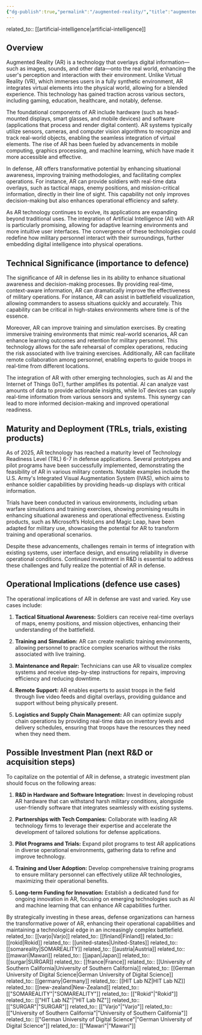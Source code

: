 ```yaml
---
{"dg-publish":true,"permalink":"/augmented-reality/","title":"augmented reality","tags":["ar","innovation","technology","trl-6","visual"]}
---
```



related_to:: [[artificial-intelligence\|artificial-intelligence]]

## Overview
Augmented Reality (AR) is a technology that overlays digital information—such as images, sounds, and other data—onto the real world, enhancing the user's perception and interaction with their environment. Unlike Virtual Reality (VR), which immerses users in a fully synthetic environment, AR integrates virtual elements into the physical world, allowing for a blended experience. This technology has gained traction across various sectors, including gaming, education, healthcare, and notably, defense.

The foundational components of AR include hardware (such as head-mounted displays, smart glasses, and mobile devices) and software (applications that process and render digital content). AR systems typically utilize sensors, cameras, and computer vision algorithms to recognize and track real-world objects, enabling the seamless integration of virtual elements. The rise of AR has been fueled by advancements in mobile computing, graphics processing, and machine learning, which have made it more accessible and effective.

In defense, AR offers transformative potential by enhancing situational awareness, improving training methodologies, and facilitating complex operations. For instance, AR can provide soldiers with real-time data overlays, such as tactical maps, enemy positions, and mission-critical information, directly in their line of sight. This capability not only improves decision-making but also enhances operational efficiency and safety.

As AR technology continues to evolve, its applications are expanding beyond traditional uses. The integration of Artificial Intelligence (AI) with AR is particularly promising, allowing for adaptive learning environments and more intuitive user interfaces. The convergence of these technologies could redefine how military personnel interact with their surroundings, further embedding digital intelligence into physical operations.

## Technical Significance (importance to defence)
The significance of AR in defense lies in its ability to enhance situational awareness and decision-making processes. By providing real-time, context-aware information, AR can dramatically improve the effectiveness of military operations. For instance, AR can assist in battlefield visualization, allowing commanders to assess situations quickly and accurately. This capability can be critical in high-stakes environments where time is of the essence.

Moreover, AR can improve training and simulation exercises. By creating immersive training environments that mimic real-world scenarios, AR can enhance learning outcomes and retention for military personnel. This technology allows for the safe rehearsal of complex operations, reducing the risk associated with live training exercises. Additionally, AR can facilitate remote collaboration among personnel, enabling experts to guide troops in real-time from different locations.

The integration of AR with other emerging technologies, such as AI and the Internet of Things (IoT), further amplifies its potential. AI can analyze vast amounts of data to provide actionable insights, while IoT devices can supply real-time information from various sensors and systems. This synergy can lead to more informed decision-making and improved operational readiness.

## Maturity and Deployment (TRLs, trials, existing products)
As of 2025, AR technology has reached a maturity level of Technology Readiness Level (TRL) 6-7 in defense applications. Several prototypes and pilot programs have been successfully implemented, demonstrating the feasibility of AR in various military contexts. Notable examples include the U.S. Army's Integrated Visual Augmentation System (IVAS), which aims to enhance soldier capabilities by providing heads-up displays with critical information.

Trials have been conducted in various environments, including urban warfare simulations and training exercises, showing promising results in enhancing situational awareness and operational effectiveness. Existing products, such as Microsoft’s HoloLens and Magic Leap, have been adapted for military use, showcasing the potential for AR to transform training and operational scenarios.

Despite these advancements, challenges remain in terms of integration with existing systems, user interface design, and ensuring reliability in diverse operational conditions. Continued investment in R&D is essential to address these challenges and fully realize the potential of AR in defense.

## Operational Implications (defence use cases)
The operational implications of AR in defense are vast and varied. Key use cases include:

1. **Tactical Situational Awareness:** Soldiers can receive real-time overlays of maps, enemy positions, and mission objectives, enhancing their understanding of the battlefield.
   
2. **Training and Simulation:** AR can create realistic training environments, allowing personnel to practice complex scenarios without the risks associated with live training.

3. **Maintenance and Repair:** Technicians can use AR to visualize complex systems and receive step-by-step instructions for repairs, improving efficiency and reducing downtime.

4. **Remote Support:** AR enables experts to assist troops in the field through live video feeds and digital overlays, providing guidance and support without being physically present.

5. **Logistics and Supply Chain Management:** AR can optimize supply chain operations by providing real-time data on inventory levels and delivery schedules, ensuring that troops have the resources they need when they need them.

## Possible Investment Plan (next R&D or acquisition steps)
To capitalize on the potential of AR in defense, a strategic investment plan should focus on the following areas:

1. **R&D in Hardware and Software Integration:** Invest in developing robust AR hardware that can withstand harsh military conditions, alongside user-friendly software that integrates seamlessly with existing systems.

2. **Partnerships with Tech Companies:** Collaborate with leading AR technology firms to leverage their expertise and accelerate the development of tailored solutions for defense applications.

3. **Pilot Programs and Trials:** Expand pilot programs to test AR applications in diverse operational environments, gathering data to refine and improve technology.

4. **Training and User Adoption:** Develop comprehensive training programs to ensure military personnel can effectively utilize AR technologies, maximizing their operational benefits.

5. **Long-term Funding for Innovation:** Establish a dedicated fund for ongoing innovation in AR, focusing on emerging technologies such as AI and machine learning that can enhance AR capabilities further.

By strategically investing in these areas, defense organizations can harness the transformative power of AR, enhancing their operational capabilities and maintaining a technological edge in an increasingly complex battlefield.
related_to:: [[varjo\|Varjo]]
related_to:: [[finland\|Finland]]
related_to:: [[rokid\|Rokid]]
related_to:: [[united-states\|United-States]]
related_to:: [[somareality\|SOMAREALITY]]
related_to:: [[austria\|Austria]]
related_to:: [[mawari\|Mawari]]
related_to:: [[japan\|Japan]]
related_to:: [[surgar\|SURGAR]]
related_to:: [[france\|France]]
related_to:: [[University of Southern California\|University of Southern California]]
related_to:: [[German University of Digital Science\|German University of Digital Science]]
related_to:: [[germany\|Germany]]
related_to:: [[HIT Lab NZ\|HIT Lab NZ]]
related_to:: [[new-zealand\|New-Zealand]]
related_to:: [["SOMAREALITY"\|"SOMAREALITY"]]
related_to:: [["Rokid"\|"Rokid"]]
related_to:: [["HIT Lab NZ"\|"HIT Lab NZ"]]
related_to:: [["SURGAR"\|"SURGAR"]]
related_to:: [["Varjo"\|"Varjo"]]
related_to:: [["University of Southern California"\|"University of Southern California"]]
related_to:: [["German University of Digital Science"\|"German University of Digital Science"]]
related_to:: [["Mawari"\|"Mawari"]]
